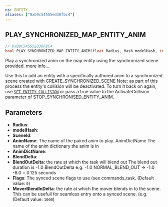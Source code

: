 ```yaml
---
ns: ENTITY
aliases: ["0xb9c54555ed30fbc4"]
---
```

## PLAY_SYNCHRONIZED_MAP_ENTITY_ANIM

```c
// 0xB9C54555ED30FBC4
bool PLAY_SYNCHRONIZED_MAP_ENTITY_ANIM(float Radius, Hash modelHash, int SceneId, string AnimName, string AnimDictName, float BlendDelta, float BlendOutDelta, int Flags, float MoverBlendInDelta);
```

Play a synchronized anim on the map entity using the synchronized scene provided. more info...

Use this to add an entity with a specifically authored anim to a synchronized scene created with CREATE_SYNCHRONIZED_SCENE Note: as part of this process the entity's collision will be deactivated. To turn it back on again, use [`SET_ENTITY_COLLISION`](#_0x1A9205C1B9EE827F) or pass a true value to the ActivateCollision parameter of STOP_SYNCHRONISED_ENTITY_ANIM.


## Parameters
* **Radius**: 
* **modelHash**: 
* **SceneId**: 
* **AnimName**: The name of the paired anim to play. AnimDictName The name of the anim dictionary the anim is in
* **AnimDictName**: 
* **BlendDelta**: 
* **BlendOutDelta**: the rate at which the task will blend out The blend out duration is -1.0 BlendOutDelta e.g. -1.0 NORMAL_BLEND_OUT -> -1.0 -8.0 = 0.125 seconds
* **Flags**: The synced scene flags to use (see commands_task. (Default value: `0`)
* **MoverBlendInDelta**: the rate at which the mover blends in to the scene. This can be usefull for seamless entry onto a synced scene. (e.g. (Default value: `1000`)
